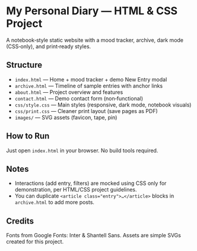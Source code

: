 # My Personal Diary — HTML & CSS Project

A notebook‑style static website with a mood tracker, archive, dark mode (CSS‑only), and print‑ready styles.

## Structure
- `index.html` — Home + mood tracker + demo New Entry modal
- `archive.html` — Timeline of sample entries with anchor links
- `about.html` — Project overview and features
- `contact.html` — Demo contact form (non‑functional)
- `css/style.css` — Main styles (responsive, dark mode, notebook visuals)
- `css/print.css` — Cleaner print layout (save pages as PDF)
- `images/` — SVG assets (favicon, tape, pin)

## How to Run
Just open `index.html` in your browser. No build tools required.

## Notes
- Interactions (add entry, filters) are mocked using CSS only for demonstration, per HTML/CSS project guidelines.
- You can duplicate `<article class="entry">…</article>` blocks in `archive.html` to add more posts.

## Credits
Fonts from Google Fonts: Inter & Shantell Sans.
Assets are simple SVGs created for this project.
